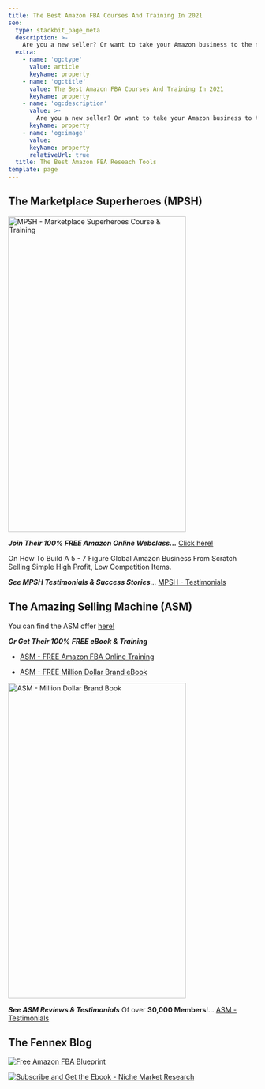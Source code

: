```yaml
---
title: The Best Amazon FBA Courses And Training In 2021
seo:
  type: stackbit_page_meta
  description: >-
    Are you a new seller? Or want to take your Amazon business to the next level? Learn how to sell products on Amazon from The Best Amazon FBA courses and training
  extra:
    - name: 'og:type'
      value: article
      keyName: property
    - name: 'og:title'
      value: The Best Amazon FBA Courses And Training In 2021
      keyName: property
    - name: 'og:description'
      value: >-
        Are you a new seller? Or want to take your Amazon business to the next level? Learn how to sell products on Amazon from The Best Amazon FBA courses and training
      keyName: property
    - name: 'og:image'
      value: 
      keyName: property
      relativeUrl: true
  title: The Best Amazon FBA Reseach Tools
template: page
---
```


<h2>The Marketplace Superheroes (MPSH)</h2>

<p>
  <a href="https://marketplacesuperheroes.com/aff-optin?affiliate_id=3265323" target="_blank" rel="noopener nofollow sponsored">
    <img src="//marketplacesuperheroes.com/hosted/images/54/36db4779ad47ada2382495c8eb0663/Mockup-Ignite.png" alt="MPSH - Marketplace Superheroes Course & Training" title="MPSH - Marketplace Superheroes Course & Training" width="360" height="640" />
  </a>
</p>

_**Join Their 100% FREE Amazon Online Webclass...**_ <a href="https://marketplacesuperheroes.com/aff-optin?affiliate_id=3265323" target="_blank" rel="noopener nofollow sponsored">Click here!</a> 

On How To Build A 5 - 7 Figure Global Amazon Business From Scratch Selling Simple High Profit, Low Competition Items.

_**See MPSH Testimonials & Success Stories**_... <a href="https://marketplacesuperheroes.com/aff-checkout?affiliate_id=3265323&aff_sub=https%3A%2F%2Fmarketplacesuperheroes.com%2Faff-webinar-replay%3Faffiliate_id%3D3265323%26aff_sub%3D%26aff_sub2%3D%26nopopup%3Dfalse%26noautoplay%3Dfalse%26cookiepreview%3Dfalse&aff_sub2=&nopopup=false&noautoplay=false&cookiepreview=false" target="_blank" rel="noopener nofollow sponsored">MPSH - Testimonials</a>

<h2>The Amazing Selling Machine (ASM)</h2>

You can find the ASM offer <a href="https://www.amazingsellingmachine.com/#8760" target="_blank" rel="noopener nofollow sponsored">here!</a>

_**Or Get Their 100% FREE eBook & Training**_

*  <a href="https://learn.amazing.com/7figures#a_aid=8760&a_bid=64081e7a" target="_blank" rel="noopener nofollow sponsored">ASM - FREE Amazon FBA Online Training</a>

*  <a href="https://www.amazing.com/million-dollar-brand-book/#a_aid=8760&a_bid=913f44f9" target="_blank" rel="noopener nofollow sponsored">ASM - FREE Million Dollar Brand eBook</a>

<p>
  <a href="https://www.amazing.com/million-dollar-brand-book/#a_aid=8760&amp;a_bid=913f44f9" target="_blank" rel="noopener nofollow sponsored">
    <img src="//amazing.postaffiliatepro.com/accounts/default1/4l5b67ed/913f44f9.png" alt="ASM - Million Dollar Brand Book" title="ASM - Million Dollar Brand Book" width="360" height="640" />
  </a>
</p>

_**See ASM Reviews & Testimonials**_ Of over **30,000 Members**!... <a href="https://www.amazingsellingmachine.com/success#a_aid=8760&a_bid=c6ed9281" target="_blank" rel="noopener nofollow sponsored">ASM - Testimonials</a>

<h2>The Fennex Blog</h2>
<p>
<a href="/lp/free-amazon-fba-workflow-blueprint/" target="_blank" rel="noopener">
<img
    src="/images/lp-amazon-blueprint/download-amazon-fba-blueprint.webp"
    alt="Free Amazon FBA Blueprint" title="Free Amazon FBA Blueprint"/>
</a>
</p>
<p>
<a href="https://fennex-blog.ck.page/amazon-fba/how-to-do-niche-market-research-to-find-profitable-niche-businesses" target="_blank" rel="noopener">
<img
    src="/images/amazon-fba/download-ebook-9-steps-to-find-profitable-niches.webp"
    alt="Subscribe and Get the Ebook - Niche Market Research" title="Subscribe and Get the Ebook - Niche Market Research"/>
</a>
</p>